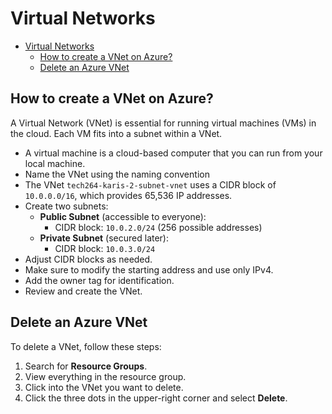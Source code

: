 # Virtual Networks

- [Virtual Networks](#virtual-networks)
  - [How to create a VNet on Azure?](#how-to-create-a-vnet-on-azure)
  - [Delete an Azure VNet](#delete-an-azure-vnet)

## How to create a VNet on Azure?

A Virtual Network (VNet) is essential for running virtual machines (VMs) in the cloud. Each VM fits into a subnet within a VNet.

- A virtual machine is a cloud-based computer that you can run from your local machine.
- Name the VNet using the naming convention
- The VNet `tech264-karis-2-subnet-vnet` uses a CIDR block of `10.0.0.0/16`, which provides 65,536 IP addresses.
- Create two subnets:
  - **Public Subnet** (accessible to everyone):
    - CIDR block: `10.0.2.0/24` (256 possible addresses)
  - **Private Subnet** (secured later):
    - CIDR block: `10.0.3.0/24`
- Adjust CIDR blocks as needed.
- Make sure to modify the starting address and use only IPv4.
- Add the owner tag for identification.
- Review and create the VNet.

## Delete an Azure VNet

To delete a VNet, follow these steps:

1. Search for **Resource Groups**.
2. View everything in the resource group.
3. Click into the VNet you want to delete.
4. Click the three dots in the upper-right corner and select **Delete**.
